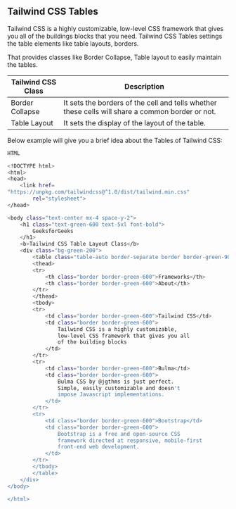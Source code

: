 ## Tailwind CSS Tables

Tailwind CSS is a highly customizable, low-level CSS framework that gives you all of the buildings blocks that you need. Tailwind CSS Tables settings the table elements like table layouts, borders. 

That provides classes like Border Collapse, Table layout to easily maintain the tables.

| Tailwind CSS Class | Description |
| ------------------ | ----------- |
| Border Collapse | It sets the borders of the cell and tells whether these cells will share a common border or not. |
| Table Layout | It sets the display of the layout of the table. |

Below example will give you a brief idea about the Tables of Tailwind CSS:

```bash
HTML

<!DOCTYPE html> 
<html> 
<head> 
	<link href= 
"https://unpkg.com/tailwindcss@^1.0/dist/tailwind.min.css"
		rel="stylesheet"> 
</head> 

<body class="text-center mx-4 space-y-2"> 
	<h1 class="text-green-600 text-5xl font-bold"> 
		GeeksforGeeks 
	</h1> 
	<b>Tailwind CSS Table Layout Class</b> 
	<div class="bg-green-200"> 
		<table class="table-auto border-separate border border-green-900"> 
		<thead> 
		<tr> 
			<th class="border border-green-600">Frameworks</th> 
			<th class="border border-green-600">About</th> 
		</tr> 
		</thead> 
		<tbody> 
		<tr> 
			<td class="border border-green-600">Tailwind CSS</td> 
			<td class="border border-green-600"> 
				Tailwind CSS is a highly customizable, 
				low-level CSS framework that gives you all 
				of the building blocks 
			</td> 
		</tr> 
		<tr> 
			<td class="border border-green-600">Bulma</td> 
			<td class="border border-green-600"> 
				Bulma CSS by @jgthms is just perfect. 
				Simple, easily customizable and doesn't 
				impose Javascript implementations. 
			</td> 
		</tr> 
		<tr> 
			<td class="border border-green-600">Bootstrap</td> 
			<td class="border border-green-600"> 
				Bootstrap is a free and open-source CSS 
				framework directed at responsive, mobile-first 
				front-end web development. 
			</td> 
		</tr> 
		</tbody> 
		</table> 
	</div> 
</body> 

</html> 
```